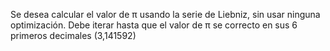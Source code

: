 Se desea calcular el valor de π usando la serie de Liebniz, sin usar ninguna optimización.
Debe iterar hasta que el valor de π se correcto en sus 6 primeros decimales (3,141592)
